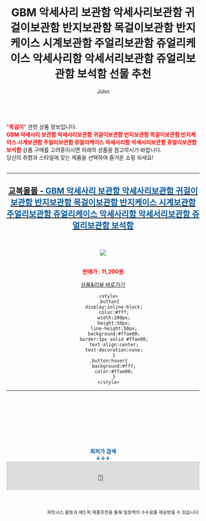 ﻿---
layout: post
title:  "GBM 악세사리 보관함 악세사리보관함 귀걸이보관함 반지보관함 목걸이보관함 반지케이스 시계보관함 주얼리보관함 쥬얼리케이스 악세사리함 악세서리보관함 쥬얼리보관함 보석함 선물 추천"
author: John
categories: [ 목걸이 ]
tags: [ 목걸이, 목걸이 선풍기, 목걸이 브랜드, 목걸이형 선풍기, 목걸이 영어로, 목걸이 길이, 목걸이 추천, 목걸이 영어, 목걸이 선물, 목걸이 선물 의미 ]
image: https://gyobokmall.co.kr/web/product/medium/202112/bf53f44d63dda8c3b4045ed70fe378b2.jpg 
description: "GBM 악세사리 보관함 악세사리보관함 귀걸이보관함 반지보관함 목걸이보관함 반지케이스 시계보관함 주얼리보관함 쥬얼리케이스 악세사리함 악세서리보관함 쥬얼리보관함 보석함 선물 추천 관련 상품으로 가장 고객 선호도가 높은 제품입니다."
toc: true
toc_sticky: true
---

<br>
"<b><font color='#ff0000'>목걸이</font></b>" 관련 상품 정보입니다.
<br>
<b><font color='#ff0000'>GBM 악세사리 보관함 악세사리보관함 귀걸이보관함 반지보관함 목걸이보관함 반지케이스 시계보관함 주얼리보관함 쥬얼리케이스 악세사리함 악세서리보관함 쥬얼리보관함 보석함</font></b> 상품 구매를 고려중이시면 아래의 상품을 참고하시기 바랍니다.
<br>
당신의 취향과 스타일에 맞는 제품을 선택하여 즐거운 쇼핑 되세요!
<br><br>
<hr>
<p>
    
<center><h2><a href="https://nico.kr/obHPNP" target="_blank"><b>교복몰몰 - <font color='#01579B'>GBM 악세사리 보관함 악세사리보관함 귀걸이보관함 반지보관함 목걸이보관함 반지케이스 시계보관함 주얼리보관함 쥬얼리케이스 악세사리함 악세서리보관함 쥬얼리보관함 보석함</font></b></a></h2><br>

<a href="https://nico.kr/obHPNP" target="_blank"><img src="https://gyobokmall.co.kr/web/product/medium/202112/bf53f44d63dda8c3b4045ed70fe378b2.jpg"></a><br><br>

<b><font color='#ff0000'>판매가 : 11,200원 </font></b><br>

<a href="https://nico.kr/obHPNP" target="_blank" class="button">상품&리뷰 바로가기</a><p>

        <style>
        .button{
            display:inline-block;
            color:#fff;
            width:200px;
            height:50px;
            line-height:50px;
            background:#ffae00;
            border:1px solid #ffae00;
            text-align:center;
            text-decoration:none;
            }
        .button:hover{
            background:#fff;
            color:#ffae00;
            }
        </style>

<hr>

<br><br><br><br><br><br><br>
<center><b><font color='#01579B' size='medium'>최저가 검색<br>
↓↓↓</font></b></center>
<center><iframe src="https://coupa.ng/b1Tbjx" width="100%" height="75" frameborder="0" scrolling="no" referrerpolicy="unsafe-url"></iframe></center>
<br><br>
<p>
<small>
    <div align="right">파트너스 활동과 애드픽 제품추천을 통해 일정액의 수수료를 제공받을 수 있습니다.</div>
</small>
</p>
